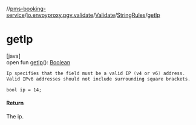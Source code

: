 //[pms-booking-service](../../../../index.md)/[io.envoyproxy.pgv.validate](../../index.md)/[Validate](../index.md)/[StringRules](index.md)/[getIp](get-ip.md)

# getIp

[java]\
open fun [getIp](get-ip.md)(): [Boolean](https://kotlinlang.org/api/core/kotlin-stdlib/kotlin/-boolean/index.html)

```kotlin
Ip specifies that the field must be a valid IP (v4 or v6) address.
Valid IPv6 addresses should not include surrounding square brackets.

```
`bool ip = 14;`

#### Return

The ip.